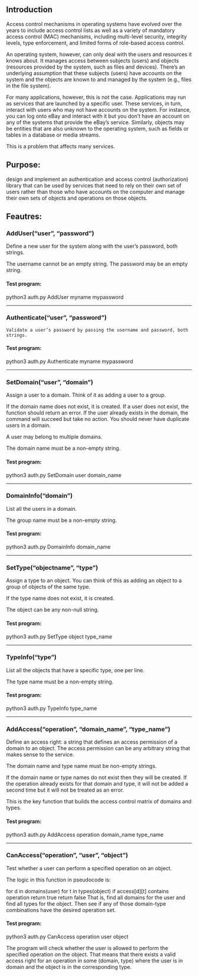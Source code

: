 ## Introduction
Access control mechanisms in operating systems have evolved over the years to include access control lists as well as a variety of mandatory access control (MAC) mechanisms, including multi-level security, integrity levels, type enforcement, and limited forms of role-based access control.

An operating system, however, can only deal with the users and resources it knows about. It manages access between subjects (users) and objects (resources provided by the system, such as files and devices). There’s an underlying assumption that these subjects (users) have accounts on the system and the objects are known to and managed by the system (e.g., files in the file system).

For many applications, however, this is not the case. Applications may run as services that are launched by a specific user. These services, in turn, interact with users who may not have accounts on the system. For instance, you can log onto eBay and interact with it but you don’t have an account on any of the systems that provide the eBay’s service. Similarly, objects may be entities that are also unknown to the operating system, such as fields or tables in a database or media streams.

This is a problem that affects many services.

## Purpose:
design and implement an authentication and access control (authorization) library that can be used by services that need to rely on their own set of users rather than those who have accounts on the computer and manage their own sets of objects and operations on those objects.

## Feautres:
### AddUser(“user”, “password”)
  Define a new user for the system along with the user’s password, both strings.

  The username cannot be an empty string. The password may be an empty string.

#### Test program:
 python3 auth.py AddUser myname mypassword
  
  ---------------------------------
 ### Authenticate(“user”, “password”) 
    Validate a user’s password by passing the username and password, both strings.
#### Test program: 

  python3 auth.py Authenticate myname mypassword
  
  ------------------------------------
### SetDomain(“user”, “domain”)
  Assign a user to a domain. Think of it as adding a user to a group.

  If the domain name does not exist, it is created. If a user does not exist, the function should return an error. If the user already exists in the domain, the command will succeed but take no action. You should never have duplicate users in a domain.

  A user may belong to multiple domains.

  The domain name must be a non-empty string.

#### Test program:

  python3 auth.py SetDomain user domain_name
  
 ------------------------------------------
### DomainInfo(“domain”)
  List all the users in a domain.

  The group name must be a non-empty string.

#### Test program:

  python3 auth.py DomainInfo domain_name
  
-------------------------------------------
### SetType(“objectname”, “type”)
  Assign a type to an object. You can think of this as adding an object to a group of objects of the same type.

  If the type name does not exist, it is created.

  The object can be any non-null string.

#### Test program:

  python3 auth.py SetType object type_name
  
 ----------------------------------------
### TypeInfo(“type”)
  List all the objects that have a specific type, one per line.

  The type name must be a non-empty string.

#### Test program:

  python3 auth.py TypeInfo type_name
  
-----------------------------------------
### AddAccess(“operation”, “domain_name”, “type_name”)
  Define an access right: a string that defines an access permission of a domain to an object. The access permission can be any arbitrary string that makes sense to the service.

  The domain name and type name must be non-empty strings.

  If the domain name or type names do not exist then they will be created. If the operation already exists for that domain and type, it will not be added a second time but it will not be treated as an error.

  This is the key function that builds the access control matrix of domains and types.

#### Test program:

  python3 auth.py AddAccess operation domain_name type_name
  
---------------------------------------------------
### CanAccess(“operation”, “user”, “object”)
  Test whether a user can perform a specified operation on an object.

  The logic in this function in pseudocode is:

  for d in domains(user)
    for t in types(object)
      if access[d][t] contains operation
        return true
  return false
  That is, find all domains for the user and find all types for the object. Then see if any of those domain-type combinations have the desired operation set.

#### Test program:

  python3 auth.py CanAccess operation user object
  
  The program will check whether the user is allowed to perform the specified operation on the object. That means that there exists a valid access right for an operation in some (domain, type) where the user is in domain and the object is in the corresponding type.
  
